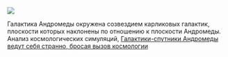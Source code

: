 <!--2025-04-11 22:30:42-->
<div class="yb">
  <div class="rss smaller1 habr"><img src="https://habrastorage.org/getpro/habr/upload_files/42d/296/b30/42d296b3072d7311a3c12f61adf4f6b2.jpg" /><p>Галактика Андромеды окружена созвездием карликовых галактик, плоскости которых наклонены по отношению к плоскости Андромеды. Анализ космологических симуляций, <a href="https://www.nature.com/articles/s41550-025-02480-3" rel="noopener noreferrer... <p class="titl"><a href="https://habr.com/ru/news/900152/?utm_source=habrahabr&utm_medium=rss&utm_campaign=900152">Галактики-спутники Андромеды ведут себя странно, бросая вызов космологии</a></p></div>
</div>
